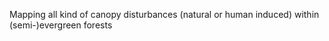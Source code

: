 Mapping all kind of canopy disturbances (natural or human induced) within (semi-)evergreen forests  
